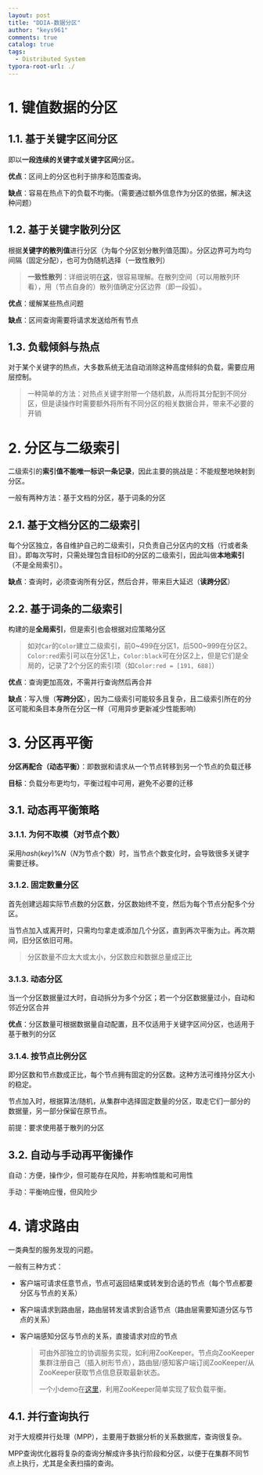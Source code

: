 ```yaml
---
layout: post
title: "DDIA-数据分区"
author: "keys961"
comments: true
catalog: true
tags:
  - Distributed System
typora-root-url: ./
---
```


# 1. 键值数据的分区

## 1.1. 基于关键字区间分区

即以**一段连续的关键字或关键字区间**分区。

**优点**：区间上的分区也利于排序和范围查询。

**缺点**：容易在热点下的负载不均衡。（需要通过额外信息作为分区的依据，解决这种问题）

## 1.2. 基于关键字散列分区

根据**关键字的散列值**进行分区（为每个分区划分散列值范围）。分区边界可为均匀间隔（固定分配），也可为伪随机选择（一致性散列）

> **一致性散列**：详细说明在[这](https://zhuanlan.zhihu.com/p/34985026)，很容易理解。在散列空间（可以用散列环看），用（节点自身的）散列值确定分区边界（即一段弧）。

**优点**：缓解某些热点问题

**缺点**：区间查询需要将请求发送给所有节点

## 1.3. 负载倾斜与热点

对于某个关键字的热点，大多数系统无法自动消除这种高度倾斜的负载，需要应用层控制。

> 一种简单的方法：对热点关键字附带一个随机数，从而将其分配到不同分区，但是读操作时需要额外将所有不同分区的相关数据合并，带来不必要的开销

# 2. 分区与二级索引

二级索引的**索引值不能唯一标识一条记录**，因此主要的挑战是：不能规整地映射到分区。

一般有两种方法：基于文档的分区，基于词条的分区

## 2.1. 基于文档分区的二级索引

每个分区独立，各自维护自己的二级索引，只负责自己分区内的文档（行或者条目）。即每次写时，只需处理包含目标ID的分区的二级索引，因此叫做**本地索引**（不是全局索引）。

**缺点**：查询时，必须查询所有分区，然后合并，带来巨大延迟（**读跨分区**）

## 2.2. 基于词条的二级索引

构建的是**全局索引**，但是索引也会根据对应策略分区

> 如对`Car`的`Color`建立二级索引，前0~499在分区1，后500~999在分区2。`Color:red`索引可以在分区1上，`Color:black`可在分区2上，但是它们是全局的，记录了2个分区的索引项（如`Color:red = [191, 688]`）

**优点**：查询更加高效，不需并行查询然后再合并

**缺点**：写入慢（**写跨分区**），因为二级索引可能较多且复杂，且二级索引所在的分区可能和条目本身所在分区一样（可用异步更新减少性能影响）

# 3. 分区再平衡

**分区再配合（动态平衡）**：即数据和请求从一个节点转移到另一个节点的负载迁移

**目标**：负载分布更均匀，平衡过程中可用，避免不必要的迁移

## 3.1. 动态再平衡策略

### 3.1.1. 为何不取模（对节点个数）

采用$hash(key) \% N$（$N$为节点个数）时，当节点个数变化时，会导致很多关键字需要迁移。

### 3.1.2. 固定数量分区

首先创建远超实际节点数的分区数，分区数始终不变，然后为每个节点分配多个分区。

当节点加入或离开时，只需均匀拿走或添加几个分区，直到再次平衡为止。再次期间，旧分区依旧可用。

> 分区数量不应太大或太小，分区数应和数据总量成正比

### 3.1.3. 动态分区

当一个分区数据量过大时，自动拆分为多个分区；若一个分区数据量过小，自动和邻近分区合并

**优点**：分区数量可根据数据量自动配置，且不仅适用于关键字区间分区，也适用于基于散列的分区

### 3.1.4. 按节点比例分区

即分区数和节点数成正比，每个节点拥有固定的分区数。这种方法可维持分区大小的稳定。

节点加入时，根据算法/随机，从集群中选择固定数量的分区，取走它们一部分的数据量，另一部分保留在原节点。

前提：要求使用基于散列的分区

## 3.2. 自动与手动再平衡操作

自动：方便，操作少，但可能存在风险，并影响性能和可用性

手动：平衡响应慢，但风险少

# 4. 请求路由

一类典型的服务发现的问题。

一般有三种方式：

- 客户端可请求任意节点，节点可返回结果或转发到合适的节点（每个节点都要分区与节点的关系）

- 客户端请求到路由层，路由层转发请求到合适节点（路由层需要知道分区与节点的关系）

- 客户端感知分区与节点的关系，直接请求对应的节点

  > 可由外部独立的协调服务实现，如利用ZooKeeper。节点向ZooKeeper集群注册自己（插入树形节点），路由层/感知客户端订阅ZooKeeper/从ZooKeeper获取节点信息获取最新状态。
  >
  > 一个小demo在[这里](https://github.com/keys961/TempRepo/tree/master/zookeeper/ZkDemo)，利用ZooKeeper简单实现了软负载平衡。

## 4.1. 并行查询执行

对于大规模并行处理（MPP），主要用于数据分析的关系数据库，查询很复杂。

MPP查询优化器将复杂的查询分解成许多执行阶段和分区，以便于在集群不同节点上执行，尤其是全表扫描的查询。